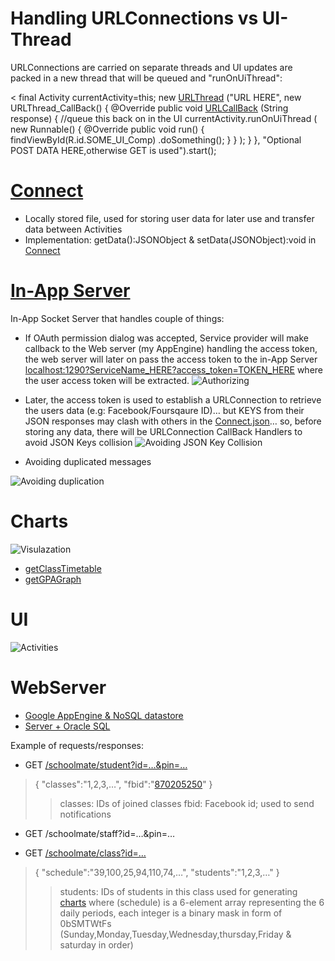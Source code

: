 # Handling URLConnections vs UI-Thread

URLConnections are carried on separate threads and UI updates are packed in a new thread that will be queued and "runOnUiThread":

<
 final Activity currentActivity=this;
new [URLThread](src/yoga1290/schoolmate/URLThread.java) ("URL HERE", new URLThread_CallBack()
 {
 	@Override
 	public void [URLCallBack](src/yoga1290/schoolmate/URLThread.java) (String response)
 	{
		//queue this back on in the UI
		currentActivity.runOnUiThread
		(
 			new Runnable()
			{
 				@Override
 				public void run()
 				{
 					findViewById(R.id.SOME_UI_Comp)
 						.doSomething();
 				}
			}
		);
	}
 }, "Optional POST DATA HERE,otherwise GET is used").start();
> 

# [Connect](src/yoga1290/schoolmate/Connect.java)

+	Locally stored file, used for storing user data for later use and transfer data between Activities
+	Implementation: getData():JSONObject & setData(JSONObject):void in [Connect](src/yoga1290/schoolmate/Connect.java)

# [In-App Server](src/yoga1290/schoolmate/Server.java)

In-App Socket Server that handles couple of things:

+	If OAuth permission dialog was accepted, Service provider will make callback to the Web server (my AppEngine) handling the access token, the web server will later on pass the access token to the in-App Server [localhost:1290?ServiceName_HERE?access_token=TOKEN_HERE](src/yoga1290/schoolmate/Server.java) where the user access token will be extracted.
![Authorizing](readme/readme1.png)

+	Later, the access token is used to establish a URLConnection to retrieve the users data (e.g: Facebook/Foursqaure ID)… but KEYS from their JSON responses may clash with others in the [Connect.json](src/yoga1290/schoolmate/Connect.java)… so, before storing any data, there will be URLConnection CallBack Handlers to avoid JSON Keys collision
![Avoiding JSON Key Collision](readme/URLConnectionThread.png)

+	Avoiding duplicated messages

![Avoiding duplication](readme/duplication.png)

# Charts

![Visulazation](readme/readme3.png)

+	[getClassTimetable](src/yoga1290/schoolmate/Charts.java)
+	[getGPAGraph](src/yoga1290/schoolmate/Charts.java)

# UI

![Activities](readme/activities.png)

# WebServer

+	[Google AppEngine & NoSQL datastore](AppEngine/schoolmate.java)
+	[Server + Oracle SQL](WebServer/DBtest.java)

Example of requests/responses:
+	GET [/schoolmate/student?id=…&pin=…](http://yoga1290.appspot.com/schoolmate/student?id=1&pin=1)
>	{
>		"classes":"1,2,3,…",
>		"fbid":"[870205250](http://facebook.com/870205250)"
>	}
>>	classes: IDs of joined classes
>>	fbid: Facebook id; used to send notifications

+	GET /schoolmate/staff?id=…&pin=…

+	GET [/schoolmate/class?id=…](http://yoga1290.appspot.com/schoolmate/class?id=1)
>	{
>		"schedule":"39,100,25,94,110,74,…",
>		"students":"1,2,3,…"
>	}
>>	students: IDs of students in this class
>>	used for generating [charts](src/yoga1290/schoolmate/Charts.java) where (schedule) is a  6-element array representing the 6 daily periods, each integer is a binary mask in form of 0bSMTWtFs (Sunday,Monday,Tuesday,Wednesday,thursday,Friday & saturday in order)